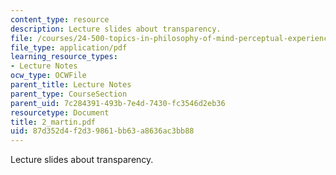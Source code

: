```yaml
---
content_type: resource
description: Lecture slides about transparency.
file: /courses/24-500-topics-in-philosophy-of-mind-perceptual-experience-spring-2007/87d352d4f2d39861bb63a8636ac3bb88_2_martin.pdf
file_type: application/pdf
learning_resource_types:
- Lecture Notes
ocw_type: OCWFile
parent_title: Lecture Notes
parent_type: CourseSection
parent_uid: 7c284391-493b-7e4d-7430-fc3546d2eb36
resourcetype: Document
title: 2_martin.pdf
uid: 87d352d4-f2d3-9861-bb63-a8636ac3bb88
---
```

Lecture slides about transparency.

